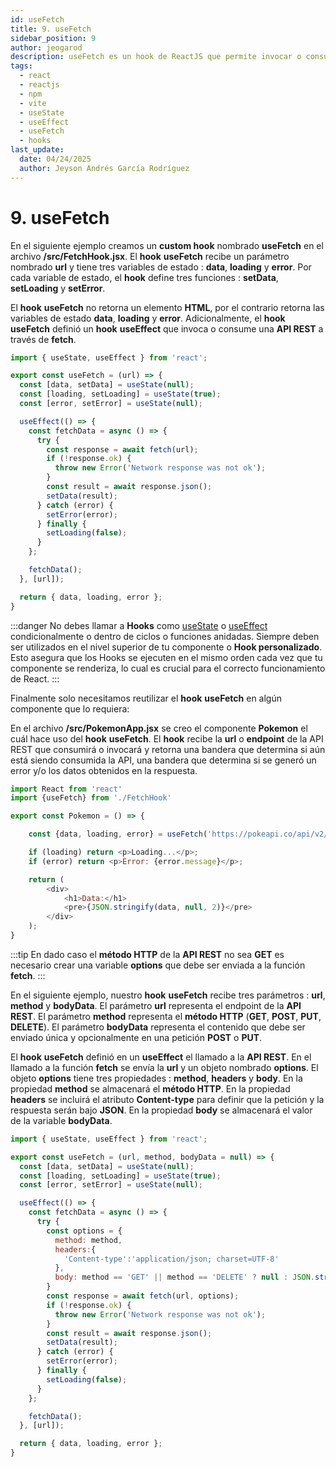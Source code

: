 ```yaml
---
id: useFetch
title: 9. useFetch
sidebar_position: 9
author: jeogarod
description: useFetch es un hook de ReactJS que permite invocar o consumir API's
tags:
  - react
  - reactjs
  - npm
  - vite
  - useState
  - useEffect
  - useFetch
  - hooks
last_update:
  date: 04/24/2025
  author: Jeyson Andrés García Rodríguez
---
```


# 9. useFetch

En el siguiente ejemplo creamos un **custom hook** nombrado **useFetch** en el archivo **/src/FetchHook.jsx**. El **hook** **useFetch** recibe un parámetro nombrado **url** y tiene tres variables de estado : **data**, **loading** y **error**. Por cada variable de estado, el **hook** define tres funciones : **setData**, **setLoading** y **setError**. 

El **hook** **useFetch** no retorna un elemento **HTML**, por el contrario retorna las variables de estado **data**, **loading** y **error**. Adicionalmente, el **hook** **useFetch** definió un **hook** **useEffect** que invoca o consume una **API REST** a través de **fetch**. 

```javascript title="/src/FetchHook.jsx"
import { useState, useEffect } from 'react';

export const useFetch = (url) => {
  const [data, setData] = useState(null);
  const [loading, setLoading] = useState(true);
  const [error, setError] = useState(null);

  useEffect(() => {
    const fetchData = async () => {
      try {
        const response = await fetch(url);
        if (!response.ok) {
          throw new Error('Network response was not ok');
        }
        const result = await response.json();
        setData(result);
      } catch (error) {
        setError(error);
      } finally {
        setLoading(false);
      }
    };

    fetchData();
  }, [url]);

  return { data, loading, error };
}
```

:::danger
No debes llamar a **Hooks** como [useState](/docs/reactjs/hooks/useState.md) o [useEffect](/docs/reactjs/hooks/useEffect.md) condicionalmente o dentro de ciclos o funciones anidadas. Siempre deben ser utilizados en el nivel superior de tu componente o **Hook personalizado**. Esto asegura que los Hooks se ejecuten en el mismo orden cada vez que tu componente se renderiza, lo cual es crucial para el correcto funcionamiento de React.
:::

Finalmente solo necesitamos reutilizar el **hook** **useFetch** en algún componente que lo requiera:

En el archivo **/src/PokemonApp.jsx** se creo el componente **Pokemon** el cuál hace uso del **hook** **useFetch**. El **hook** recibe la **url** o **endpoint** de la API REST que consumirá o invocará y retorna una bandera que determina si aún está siendo consumida la API, una bandera que determina si se generó un error y/o los datos obtenidos en la respuesta. 

```javascript title="/src/PokemonApp.jsx"
import React from 'react'
import {useFetch} from './FetchHook'

export const Pokemon = () => {

    const {data, loading, error} = useFetch('https://pokeapi.co/api/v2/type/3');

    if (loading) return <p>Loading...</p>;
    if (error) return <p>Error: {error.message}</p>;

    return (
        <div>
            <h1>Data:</h1>
            <pre>{JSON.stringify(data, null, 2)}</pre>
        </div>
    );
}
```
:::tip
En dado caso el **método HTTP** de la **API REST** no sea **GET** es necesario crear una variable **options** que debe ser enviada a la función **fetch**.
:::

En el siguiente ejemplo, nuestro **hook** **useFetch** recibe tres parámetros : **url**, **method** y **bodyData**. El parámetro **url** representa el endpoint de la **API REST**. El parámetro **method** representa el **método HTTP** (**GET**, **POST**, **PUT**, **DELETE**). El parámetro **bodyData** representa el contenido que debe ser enviado única y opcionalmente en una petición **POST** o **PUT**. 

El **hook** **useFetch** definió en un **useEffect** el llamado a la **API REST**. En el llamado a la función **fetch** se envía la **url** y un objeto nombrado **options**. El objeto **options** tiene tres propiedades : **method**, **headers** y **body**. En la propiedad **method** se almacenará el **método HTTP**. En la propiedad **headers** se incluirá el atributo **Content-type** para definir que la petición y la respuesta serán bajo **JSON**. En la propiedad **body** se almacenará el valor de la variable **bodyData**. 

```javascript title="/src/FetchHook.jsx"
import { useState, useEffect } from 'react';

export const useFetch = (url, method, bodyData = null) => {
  const [data, setData] = useState(null);
  const [loading, setLoading] = useState(true);
  const [error, setError] = useState(null);

  useEffect(() => {
    const fetchData = async () => {
      try {
        const options = {
          method: method,
          headers:{
            'Content-type':'application/json; charset=UTF-8'
          },
          body: method == 'GET' || method == 'DELETE' ? null : JSON.stringify(bodyData)
        }
        const response = await fetch(url, options);
        if (!response.ok) {
          throw new Error('Network response was not ok');
        }
        const result = await response.json();
        setData(result);
      } catch (error) {
        setError(error);
      } finally {
        setLoading(false);
      }
    };

    fetchData();
  }, [url]);

  return { data, loading, error };
}
```